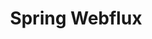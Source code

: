 ---
layout: default
title: Spring Webflux
nav_order: 5
parent: Springs
has_children: true
permalink: /docs/springs/spring-webflux
---
